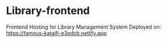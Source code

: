 # Library-frontend
Frontend Hosting for Library Management System
Deployed on: https://famous-kataifi-e3edcb.netlify.app

